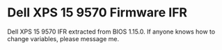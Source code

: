 # Dell XPS 15 9570 Firmware IFR
Dell XPS 15 9570 IFR extracted from BIOS 1.15.0. If anyone knows how to change variables, please message me.
